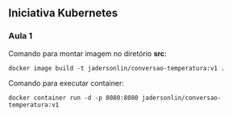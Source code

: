 
## Iniciativa Kubernetes
### Aula 1

Comando para montar imagem no diretório __src__:

```` 
docker image build -t jadersonlin/conversao-temperatura:v1 .
`````

Comando para executar container:

````
docker container run -d -p 8080:8080 jadersonlin/conversao-temperatura:v1
`````
